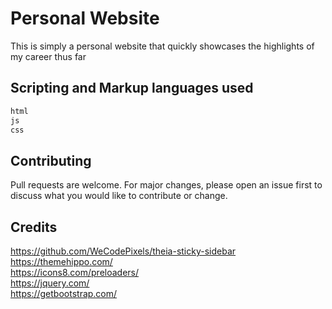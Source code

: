 # Personal Website

This is simply a personal website that quickly showcases the highlights of my career thus far

## Scripting and Markup languages used
```bash
html
js
css
```



## Contributing
Pull requests are welcome. For major changes, please open an issue first to discuss what you would like to contribute or change.


## Credits
https://github.com/WeCodePixels/theia-sticky-sidebar  
https://themehippo.com/  
https://icons8.com/preloaders/  
https://jquery.com/  
https://getbootstrap.com/   
